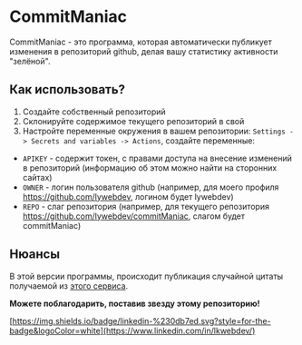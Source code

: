 # CommitManiac

CommitManiac - это программа, которая автоматически публикует изменения
в репозиторий github, делая вашу статистику активности "зелёной".

## Как использовать?
1. Создайте собственный репозиторий
2. Склонируйте содержимое текущего репозиторий в свой
3. Настройте переменные окружения в вашем репозитории:
`Settings -> Secrets and variables -> Actions`, создайте переменные:
- `APIKEY` - содержит токен, с правами доступа на внесение изменений в репозиторий (информацию об этом можно найти на сторонних сайтах)
- `OWNER` - логин пользователя github (например, для моего профиля https://github.com/lywebdev, логином будет lywebdev)
- `REPO` - слаг репозитория (например, для текущего репозитория https://github.com/lywebdev/commitManiac, слагом будет commitManiac)

## Нюансы
В этой версии программы, происходит публикация случайной цитаты получаемой из [этого сервиса](https://quoteslate.vercel.app).

**Можете поблагодарить, поставив звезду этому репозиторию!**

[https://img.shields.io/badge/linkedin-%230db7ed.svg?style=for-the-badge&logoColor=white](https://www.linkedin.com/in/lkwebdev/)